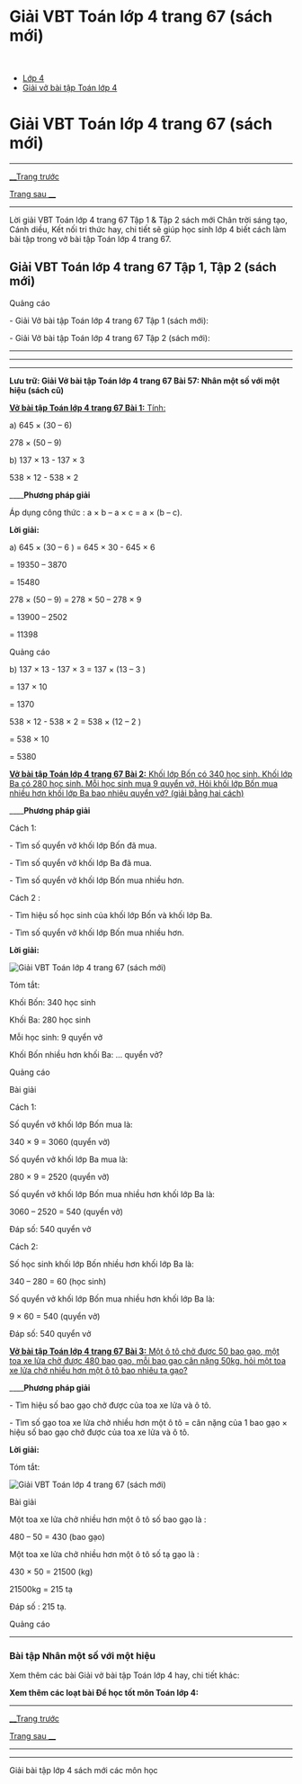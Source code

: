 # Giải VBT Toán lớp 4 trang 67 (sách mới)

﻿

  * [Lớp 4](https://vietjack.com/series/lop-4.jsp)
  * [Giải vở bài tập Toán lớp 4](https://vietjack.com/giai-vo-bai-tap-toan-4/index.jsp)



# Giải VBT Toán lớp 4 trang 67 (sách mới)

* * *

[__Trang trước](https://vietjack.com/giai-vo-bai-tap-toan-4/bai-56-nhan-mot-so-voi-mot-tong.jsp)

[Trang sau __](https://vietjack.com/giai-vo-bai-tap-toan-4/bai-58-luyen-tap.jsp)

* * *

Lời giải VBT Toán lớp 4 trang 67 Tập 1 & Tập 2 sách mới Chân trời sáng tạo, Cánh diều, Kết nối tri thức hay, chi tiết sẽ giúp học sinh lớp 4 biết cách làm bài tập trong vở bài tập Toán lớp 4 trang 67.

## Giải VBT Toán lớp 4 trang 67 Tập 1, Tập 2 (sách mới)

Quảng cáo

\- Giải Vở bài tập Toán lớp 4 trang 67 Tập 1 (sách mới):

\- Giải Vở bài tập Toán lớp 4 trang 67 Tập 2 (sách mới):

* * *

* * *

* * *

**Lưu trữ: Giải Vở bài tập Toán lớp 4 trang 67 Bài 57: Nhân một số với một hiệu (sách cũ)**

[**Vở bài tập Toán lớp 4 trang 67 Bài 1:** Tính: ](https://vietjack.com/giai-vo-bai-tap-toan-4/bai-1-trang-67-vbt-toan-4-tap-1.jsp)

a) 645 × (30 – 6) 

278 × (50 – 9) 

b) 137 × 13 - 137 × 3 

538 × 12 - 538 × 2 

____**Phương pháp giải**

Áp dụng công thức : a × b – a × c = a × (b – c).

**Lời giải:**

a) 645 × (30 – 6 ) = 645 × 30 - 645 × 6

= 19350 – 3870

= 15480

278 × (50 – 9) = 278 × 50 – 278 × 9

= 13900 – 2502

= 11398

Quảng cáo

b) 137 × 13 - 137 × 3 = 137 × (13 – 3 )

= 137 × 10

= 1370

538 × 12 - 538 × 2 = 538 × (12 – 2 )

= 538 × 10

= 5380

[**Vở bài tập Toán lớp 4 trang 67 Bài 2:** Khối lớp Bốn có 340 học sinh. Khối lớp Ba có 280 học sinh. Mỗi học sinh mua 9 quyển vở. Hỏi khối lớp Bốn mua nhiều hơn khối lớp Ba bao nhiêu quyển vở? (giải bằng hai cách)](https://vietjack.com/giai-vo-bai-tap-toan-4/bai-2-trang-67-vbt-toan-4-tap-1.jsp)

____**Phương pháp giải**

Cách 1:

\- Tìm số quyển vở khối lớp Bốn đã mua.

\- Tìm số quyển vở khối lớp Ba đã mua.

\- Tìm số quyển vở khối lớp Bốn mua nhiều hơn.

Cách 2 :

\- Tìm hiệu số học sinh của khối lớp Bốn và khối lớp Ba.

\- Tìm số quyển vở khối lớp Bốn mua nhiều hơn.

**Lời giải:**

![Giải VBT Toán lớp 4 trang 67 \(sách mới\)](https://vietjack.com/giai-vo-bai-tap-toan-4/images/bai-2-trang-67-vbt-toan-4-tap-1.PNG)

Tóm tắt:

Khối Bốn: 340 học sinh

Khối Ba: 280 học sinh

Mỗi học sinh: 9 quyển vở

Khối Bốn nhiều hơn khối Ba: ... quyển vở?

Quảng cáo

Bài giải

Cách 1:

Số quyển vở khối lớp Bốn mua là:

340 × 9 = 3060 (quyển vở)

Số quyển vở khối lớp Ba mua là:

280 × 9 = 2520 (quyển vở)

Số quyển vở khối lớp Bốn mua nhiều hơn khối lớp Ba là:

3060 – 2520 = 540 (quyển vở)

Đáp số: 540 quyển vở

Cách 2:

Số học sinh khối lớp Bốn nhiều hơn khối lớp Ba là:

340 – 280 = 60 (học sinh)

Số quyển vở khối lớp Bốn mua nhiều hơn khối lớp Ba là:

9 × 60 = 540 (quyển vở)

Đáp số: 540 quyển vở

[**Vở bài tập Toán lớp 4 trang 67 Bài 3:** Một ô tô chở được 50 bao gạo, một toa xe lửa chở được 480 bao gạo, mỗi bao gạo cân nặng 50kg. hỏi một toa xe lửa chở nhiều hơn một ô tô bao nhiêu tạ gạo?](https://vietjack.com/giai-vo-bai-tap-toan-4/bai-3-trang-67-vbt-toan-4-tap-1.jsp)

____**Phương pháp giải**

\- Tìm hiệu số bao gạo chở được của toa xe lửa và ô tô.

\- Tìm số gạo toa xe lửa chở nhiều hơn một ô tô = cân nặng của 1 bao gạo × hiệu số bao gạo chở được của toa xe lửa và ô tô.

**Lời giải:**

Tóm tắt:

![Giải VBT Toán lớp 4 trang 67 \(sách mới\)](https://vietjack.com/giai-vo-bai-tap-toan-4/images/bai-3-trang-67-vbt-toan-4-tap-1.PNG)

Bài giải

Một toa xe lửa chở nhiều hơn một ô tô số bao gạo là :

480 – 50 = 430 (bao gạo)

Một toa xe lửa chở nhiều hơn một ô tô số tạ gạo là :

430 × 50 = 21500 (kg)

21500kg = 215 tạ 

Đáp số : 215 tạ.

Quảng cáo

* * *

### **Bài tập Nhân một số với một hiệu**

Xem thêm các bài Giải vở bài tập Toán lớp 4 hay, chi tiết khác:

**Xem thêm các loạt bài Để học tốt môn Toán lớp 4:**

* * *

[__Trang trước](https://vietjack.com/giai-vo-bai-tap-toan-4/bai-56-nhan-mot-so-voi-mot-tong.jsp)

[Trang sau __](https://vietjack.com/giai-vo-bai-tap-toan-4/bai-58-luyen-tap.jsp)

* * *

* * *

Giải bài tập lớp 4 sách mới các môn học
